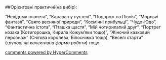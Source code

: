 <div id="hypercomments_widget" class="js-hypercomments-widget invisible"></div>

##Орієнтовні практичні(на вибір):

<p>“Невідома планета”, “Караван у пустелі”, “Подорож на Північ”, “Морські фантазії”,  “Свято весняної природи”, “Космічні прибульці”, “Чудо-Юдо”, “Фантастична істота”, “Пташка щастя”,  “Мій чотирилапий друг”,  “Портрет козака (Котигорошка, Кирила Кожум’яки тощо)”, “Жіночий казковий персонаж” (Снігова королева, Білосніжка тощо), “Веселі старти” (<i>групові чи колективна форма роботи</i>) тощо.
</p>

<div class="js-hypercomments-container">
    <a href="http://hypercomments.com" class="hc-link" title="comments widget">comments powered by HyperComments</a>
</div>